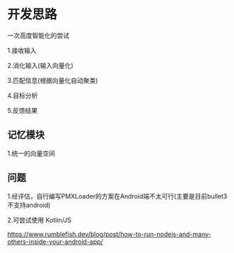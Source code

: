# 开发思路

一次高度智能化的尝试

1.接收输入

2.消化输入(输入向量化)

3.匹配信息(根据向量化自动聚类)

4.目标分析

5.反馈结果

## 记忆模块

1.统一的向量空间

## 问题

1.经评估，自行编写PMXLoader的方案在Android端不太可行(主要是目前bullet3不支持android)

2.可尝试使用 Kotlin/JS

https://www.rumblefish.dev/blog/post/how-to-run-nodejs-and-many-others-inside-your-android-app/
